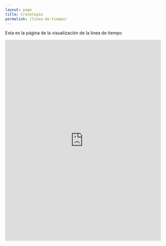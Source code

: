 ```yaml
---
layout: page
title: Cronología
permalink: /linea-de-tiempo/
---
```

Esta es la página de la visualización de la linea de tiempo
<iframe src='https://cdn.knightlab.com/libs/timeline3/latest/embed/index.html?source=1HED8LFgtZh0Vem0xGGhNUHDCGK4bp3TMb7lfVYNKQ1o&font=Default&lang=en&initial_zoom=2&height=650' width='100%' height='650' webkitallowfullscreen mozallowfullscreen allowfullscreen frameborder='0'></iframe>